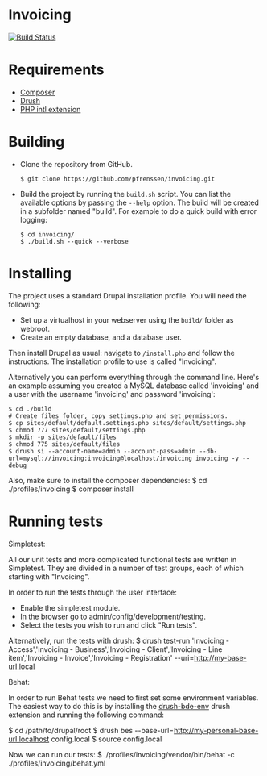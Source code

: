 Invoicing
=========

[![Build Status](https://magnum.travis-ci.com/pfrenssen/invoicing.svg?token=zJgK3Q7yQHVpfN2zHyTH&branch=develop)](https://magnum.travis-ci.com/pfrenssen/invoicing)


Requirements
============

- [Composer](https://github.com/composer/composer)
- [Drush](https://github.com/drush-ops/drush)
- [PHP intl extension](http://php.net/manual/en/intl.installation.php)


Building
========

* Clone the repository from GitHub.

      $ git clone https://github.com/pfrenssen/invoicing.git

* Build the project by running the `build.sh` script. You can list the
  available options by passing the `--help` option. The build will be created in
  a subfolder named "build". For example to do a quick build with error logging:

      $ cd invoicing/
      $ ./build.sh --quick --verbose


Installing
==========

The project uses a standard Drupal installation profile. You will need the
following:

* Set up a virtualhost in your webserver using the `build/` folder as webroot.
* Create an empty database, and a database user.

Then install Drupal as usual: navigate to `/install.php` and follow the
instructions. The installation profile to use is called "Invoicing".

Alternatively you can perform everything through the command line. Here's an
example assuming you created a MySQL database called 'invoicing' and a user
with the username 'invoicing' and password 'invoicing':

    $ cd ./build
    # Create files folder, copy settings.php and set permissions.
    $ cp sites/default/default.settings.php sites/default/settings.php
    $ chmod 777 sites/default/settings.php
    $ mkdir -p sites/default/files
    $ chmod 775 sites/default/files
    $ drush si --account-name=admin --account-pass=admin --db-url=mysql://invoicing:invoicing@localhost/invoicing invoicing -y --debug

Also, make sure to install the composer dependencies:
    $ cd ./profiles/invoicing
    $ composer install


Running tests
=============

Simpletest:

All our unit tests and more complicated functional tests are written in
Simpletest. They are divided in a number of test groups, each of which starting
with "Invoicing".

In order to run the tests through the user interface:
- Enable the simpletest module.
- In the browser go to admin/config/development/testing.
- Select the tests you wish to run and click "Run tests".

Alternatively, run the tests with drush:
$ drush test-run 'Invoicing - Access','Invoicing - Business','Invoicing - Client','Invoicing     - Line item','Invoicing - Invoice','Invoicing - Registration' --uri=http://my-base-url.local

Behat:

In order to run Behat tests we need to first set some environment variables. The
easiest way to do this is by installing the
[drush-bde-env](https://github.com/pfrenssen/drush-bde-env) drush extension and
running the following command:

$ cd /path/to/drupal/root
$ drush bes --base-url=http://my-personal-base-url.localhost config.local
$ source config.local

Now we can run our tests:
$ ./profiles/invoicing/vendor/bin/behat -c ./profiles/invoicing/behat.yml
